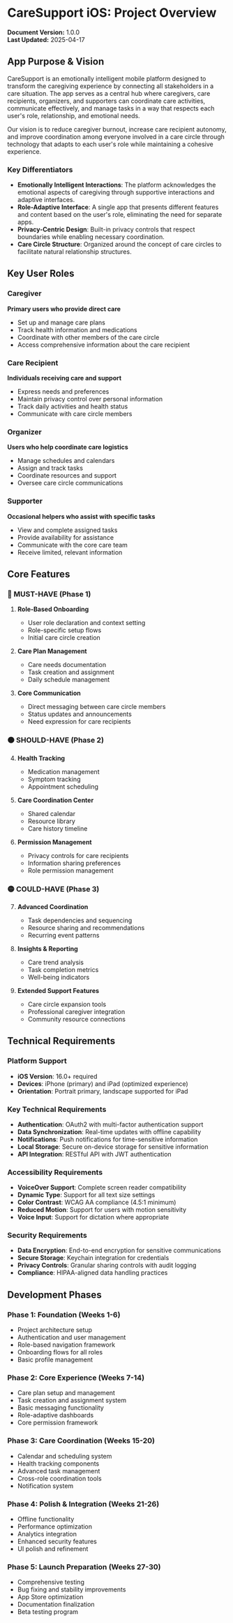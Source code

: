 <!--
Date: April 17, 2025
Purpose: Project Overview Document for iOS developers
Contains: App purpose, user roles, core features, technical requirements, and development phases
Created by: Cascade AI
-->

# CareSupport iOS: Project Overview

**Document Version:** 1.0.0  
**Last Updated:** 2025-04-17  

## App Purpose & Vision

CareSupport is an emotionally intelligent mobile platform designed to transform the caregiving experience by connecting all stakeholders in a care situation. The app serves as a central hub where caregivers, care recipients, organizers, and supporters can coordinate care activities, communicate effectively, and manage tasks in a way that respects each user's role, relationship, and emotional needs.

Our vision is to reduce caregiver burnout, increase care recipient autonomy, and improve coordination among everyone involved in a care circle through technology that adapts to each user's role while maintaining a cohesive experience.

### Key Differentiators

- **Emotionally Intelligent Interactions**: The platform acknowledges the emotional aspects of caregiving through supportive interactions and adaptive interfaces.
- **Role-Adaptive Interface**: A single app that presents different features and content based on the user's role, eliminating the need for separate apps.
- **Privacy-Centric Design**: Built-in privacy controls that respect boundaries while enabling necessary coordination.
- **Care Circle Structure**: Organized around the concept of care circles to facilitate natural relationship structures.

## Key User Roles

### Caregiver

**Primary users who provide direct care**
- Set up and manage care plans
- Track health information and medications
- Coordinate with other members of the care circle
- Access comprehensive information about the care recipient

### Care Recipient

**Individuals receiving care and support**
- Express needs and preferences
- Maintain privacy control over personal information
- Track daily activities and health status
- Communicate with care circle members

### Organizer

**Users who help coordinate care logistics**
- Manage schedules and calendars
- Assign and track tasks
- Coordinate resources and support
- Oversee care circle communications

### Supporter

**Occasional helpers who assist with specific tasks**
- View and complete assigned tasks
- Provide availability for assistance
- Communicate with the core care team
- Receive limited, relevant information

## Core Features

### 🔴 MUST-HAVE (Phase 1)

1. **Role-Based Onboarding**
   - User role declaration and context setting
   - Role-specific setup flows
   - Initial care circle creation

2. **Care Plan Management**
   - Care needs documentation
   - Task creation and assignment
   - Daily schedule management

3. **Core Communication**
   - Direct messaging between care circle members
   - Status updates and announcements
   - Need expression for care recipients

### 🟠 SHOULD-HAVE (Phase 2)

4. **Health Tracking**
   - Medication management
   - Symptom tracking
   - Appointment scheduling

5. **Care Coordination Center**
   - Shared calendar
   - Resource library
   - Care history timeline

6. **Permission Management**
   - Privacy controls for care recipients
   - Information sharing preferences
   - Role permission management

### 🟡 COULD-HAVE (Phase 3)

7. **Advanced Coordination**
   - Task dependencies and sequencing
   - Resource sharing and recommendations
   - Recurring event patterns

8. **Insights & Reporting**
   - Care trend analysis
   - Task completion metrics
   - Well-being indicators

9. **Extended Support Features**
   - Care circle expansion tools
   - Professional caregiver integration
   - Community resource connections

## Technical Requirements

### Platform Support
- **iOS Version**: 16.0+ required
- **Devices**: iPhone (primary) and iPad (optimized experience)
- **Orientation**: Portrait primary, landscape supported for iPad

### Key Technical Requirements
- **Authentication**: OAuth2 with multi-factor authentication support
- **Data Synchronization**: Real-time updates with offline capability
- **Notifications**: Push notifications for time-sensitive information
- **Local Storage**: Secure on-device storage for sensitive information
- **API Integration**: RESTful API with JWT authentication

### Accessibility Requirements
- **VoiceOver Support**: Complete screen reader compatibility
- **Dynamic Type**: Support for all text size settings
- **Color Contrast**: WCAG AA compliance (4.5:1 minimum)
- **Reduced Motion**: Support for users with motion sensitivity
- **Voice Input**: Support for dictation where appropriate

### Security Requirements
- **Data Encryption**: End-to-end encryption for sensitive communications
- **Secure Storage**: Keychain integration for credentials
- **Privacy Controls**: Granular sharing controls with audit logging
- **Compliance**: HIPAA-aligned data handling practices

## Development Phases

### Phase 1: Foundation (Weeks 1-6)
- Project architecture setup
- Authentication and user management
- Role-based navigation framework
- Onboarding flows for all roles
- Basic profile management

### Phase 2: Core Experience (Weeks 7-14)
- Care plan setup and management
- Task creation and assignment system
- Basic messaging functionality
- Role-adaptive dashboards
- Core permission framework

### Phase 3: Care Coordination (Weeks 15-20)
- Calendar and scheduling system
- Health tracking components
- Advanced task management
- Cross-role coordination tools
- Notification system

### Phase 4: Polish & Integration (Weeks 21-26)
- Offline functionality
- Performance optimization
- Analytics integration
- Enhanced security features
- UI polish and refinement

### Phase 5: Launch Preparation (Weeks 27-30)
- Comprehensive testing
- Bug fixing and stability improvements
- App Store optimization
- Documentation finalization
- Beta testing program
